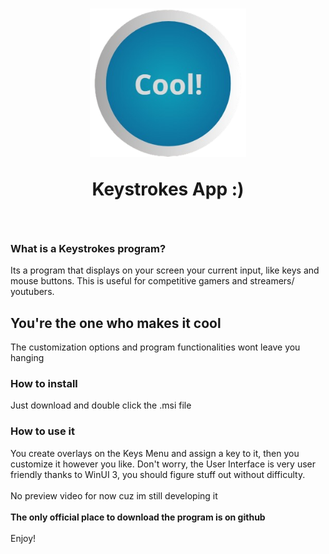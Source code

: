 <h1 align="center">
  <img src="https://github.com/BlueByte64/CoolKeystrokes/blob/master/Assets/AppIcon.png" width="250"> <p float="center">Keystrokes App :)</p>
</h1>

<br>
<h3>What is a Keystrokes program?</h3>
Its a program that displays on your screen your current input, like keys and mouse buttons. This is useful for competitive gamers and streamers/ youtubers. <br>
<h2>You're the one who makes it cool</h2>
The customization options and program functionalities wont leave you hanging<br>
<h3>How to install</h3>
Just download and double click the .msi file
<br>
<h3>How to use it</h3>
You create overlays on the Keys Menu and assign a key to it, then you customize it however you like.
Don't worry, the User Interface is very user friendly thanks to WinUI 3, you should figure stuff out without difficulty. <br>
<br>
No preview video for now cuz im still developing it
<br>
<br>
<b>The only official place to download the program is on github</b>
<br>
<br>
Enjoy!

